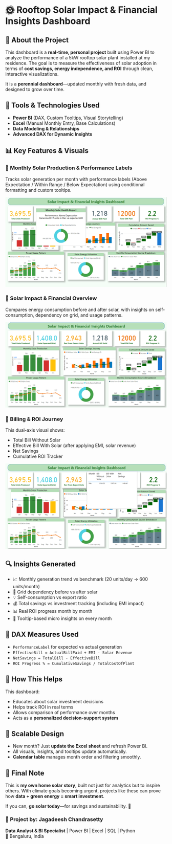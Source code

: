 # 🌞 Rooftop Solar Impact & Financial Insights Dashboard

## 📌 About the Project

This dashboard is a **real-time, personal project** built using Power BI to analyze the performance of a 5kW rooftop solar plant installed at my residence. The goal is to measure the effectiveness of solar adoption in terms of **cost savings, energy independence, and ROI** through clean, interactive visualizations.

It is a **perennial dashboard**—updated monthly with fresh data, and designed to grow over time.

## 💼 Tools & Technologies Used
- **Power BI** (DAX, Custom Tooltips, Visual Storytelling)
- **Excel** (Manual Monthly Entry, Base Calculations)
- **Data Modeling & Relationships**
- **Advanced DAX for Dynamic Insights**

## 📊 Key Features & Visuals

### 🔹 Monthly Solar Production & Performance Labels  
Tracks solar generation per month with performance labels (Above Expectation / Within Range / Below Expectation) using conditional formatting and custom tooltips.

![Monthly Solar Details](Monthly%20Solar%20Details%201.png)

### 🔹 Solar Impact & Financial Overview  
Compares energy consumption before and after solar, with insights on self-consumption, dependency on grid, and usage patterns.

![Solar Dashboard](Solar%20Dashboard1.png)

### 🔹 Billing & ROI Journey  
This dual-axis visual shows:
- Total Bill Without Solar  
- Effective Bill With Solar (after applying EMI, solar revenue)  
- Net Savings  
- Cumulative ROI Tracker

![Solar Savings Details](Solar%20Savings%20Details1.png)

## 🔍 Insights Generated

- 📈 Monthly generation trend vs benchmark (20 units/day → 600 units/month)
- 🔁 Grid dependency before vs after solar
- 💡 Self-consumption vs export ratio
- 💰 Total savings vs investment tracking (including EMI impact)
- 📊 Real ROI progress month by month
- 🧠 Tooltip-based micro insights on every month

## 🧮 DAX Measures Used

- `PerformanceLabel` for expected vs actual generation
- `EffectiveBill = ActualBillPaid + EMI - Solar Revenue`
- `NetSavings = TotalBill - EffectiveBill`
- `ROI Progress % = CumulativeSavings / TotalCostOfPlant`

## 📅 How This Helps

This dashboard:
- Educates about solar investment decisions  
- Helps track ROI in real terms  
- Allows comparison of performance over months  
- Acts as a **personalized decision-support system**

## 🔁 Scalable Design

- New month? Just **update the Excel sheet** and refresh Power BI.
- All visuals, insights, and tooltips update automatically.
- **Calendar table** manages month order and filtering smoothly.

## 🌟 Final Note

This is **my own home solar story**, built not just for analytics but to inspire others. With climate goals becoming urgent, projects like these can prove how **data + green energy = smart investment**.

If you can, **go solar today**—for savings and sustainability. 🌱

### 👤 Project by: **Jagadeesh Chandrasetty**
**Data Analyst & BI Specialist** | Power BI | Excel | SQL | Python  
📍 Bengaluru, India 
